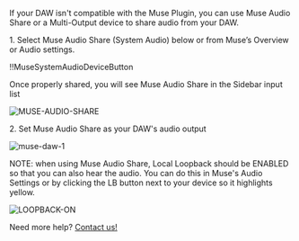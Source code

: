If your DAW isn't compatible with the Muse Plugin, you can use Muse Audio Share or a Multi-Output device to share audio from your DAW.

1\. Select Muse Audio Share (System Audio) below or from Muse’s Overview or Audio settings. 

!!MuseSystemAudioDeviceButton

Once properly shared, you will see Muse Audio Share in the Sidebar input list

![MUSE-AUDIO-SHARE](https://user-images.githubusercontent.com/7818811/155610707-dac411ff-e568-4a70-95f8-deb2a1210093.gif)


2\. Set Muse Audio Share as your DAW's audio output

![muse-daw-1](https://user-images.githubusercontent.com/7818811/139195538-1300d77b-805a-459a-b324-9e1552346260.gif)


NOTE: when using Muse Audio Share, Local Loopback should be ENABLED so that you can also hear the audio. You can do this in Muse's Audio Settings or by clicking the LB button next to your device so it highlights yellow.

![LOOPBACK-ON](https://user-images.githubusercontent.com/7818811/152443181-16853f34-46f4-4c49-8c63-b02531be1412.gif)

Need more help? [Contact us!](https://www.musesessions.co/contact)